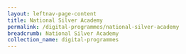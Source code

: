 ```yaml
---
layout: leftnav-page-content
title: National Silver Academy
permalink: /digital-programmes/national-silver-academy
breadcrumb: National Silver Academy
collection_name: digital-programmes
---
```

